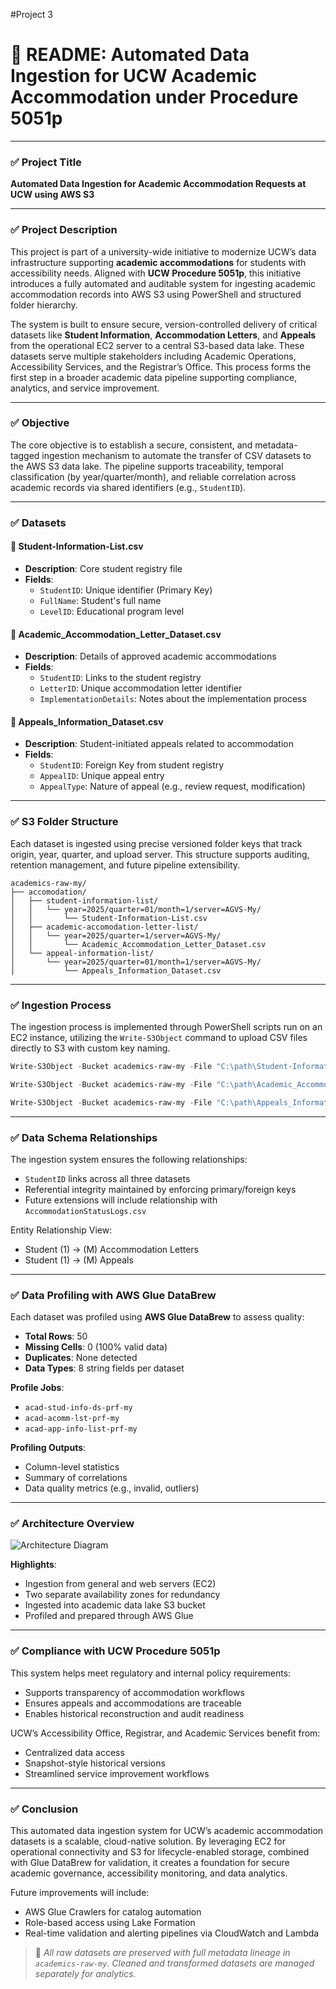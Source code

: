 #Project 3
# 📘 README: Automated Data Ingestion for UCW Academic Accommodation under Procedure 5051p

---

### ✅ **Project Title**
**Automated Data Ingestion for Academic Accommodation Requests at UCW using AWS S3**

---

### ✅ **Project Description**
This project is part of a university-wide initiative to modernize UCW’s data infrastructure supporting **academic accommodations** for students with accessibility needs. Aligned with **UCW Procedure 5051p**, this initiative introduces a fully automated and auditable system for ingesting academic accommodation records into AWS S3 using PowerShell and structured folder hierarchy.

The system is built to ensure secure, version-controlled delivery of critical datasets like **Student Information**, **Accommodation Letters**, and **Appeals** from the operational EC2 server to a central S3-based data lake. These datasets serve multiple stakeholders including Academic Operations, Accessibility Services, and the Registrar’s Office. This process forms the first step in a broader academic data pipeline supporting compliance, analytics, and service improvement.

---

### ✅ **Objective**
The core objective is to establish a secure, consistent, and metadata-tagged ingestion mechanism to automate the transfer of CSV datasets to the AWS S3 data lake. The pipeline supports traceability, temporal classification (by year/quarter/month), and reliable correlation across academic records via shared identifiers (e.g., `StudentID`).

---

### ✅ **Datasets**

#### 📄 Student-Information-List.csv
- **Description**: Core student registry file
- **Fields**: 
  - `StudentID`: Unique identifier (Primary Key)
  - `FullName`: Student's full name
  - `LevelID`: Educational program level

#### 📄 Academic_Accommodation_Letter_Dataset.csv
- **Description**: Details of approved academic accommodations
- **Fields**:
  - `StudentID`: Links to the student registry
  - `LetterID`: Unique accommodation letter identifier
  - `ImplementationDetails`: Notes about the implementation process

#### 📄 Appeals_Information_Dataset.csv
- **Description**: Student-initiated appeals related to accommodation
- **Fields**:
  - `StudentID`: Foreign Key from student registry
  - `AppealID`: Unique appeal entry
  - `AppealType`: Nature of appeal (e.g., review request, modification)

---

### ✅ **S3 Folder Structure**

Each dataset is ingested using precise versioned folder keys that track origin, year, quarter, and upload server. This structure supports auditing, retention management, and future pipeline extensibility.

```plaintext
academics-raw-my/
├── accomodation/
│   ├── student-information-list/
│   │   └── year=2025/quarter=01/month=1/server=AGVS-My/
│   │       └── Student-Information-List.csv
│   ├── academic-accomodation-letter-list/
│   │   └── year=2025/quarter=1/server=AGVS-My/
│   │       └── Academic_Accommodation_Letter_Dataset.csv
│   └── appeal-information-list/
│       └── year=2025/quarter=01/month=1/server=AGVS-My/
│           └── Appeals_Information_Dataset.csv
```

---

### ✅ **Ingestion Process**
The ingestion process is implemented through PowerShell scripts run on an EC2 instance, utilizing the `Write-S3Object` command to upload CSV files directly to S3 with custom key naming.

```powershell
Write-S3Object -Bucket academics-raw-my -File "C:\path\Student-Information-List.csv" -Key "accomodation/student-information-list/year=2025/quarter=01/month=1/server=AGVS-My/Student-Information-List.csv"

Write-S3Object -Bucket academics-raw-my -File "C:\path\Academic_Accommodation_Letter_Dataset.csv" -Key "accomodation/academic-accomodation-letter-list/year=2025/quarter=1/server=AGVS-My/Academic_Accommodation_Letter_Dataset.csv"

Write-S3Object -Bucket academics-raw-my -File "C:\path\Appeals_Information_Dataset.csv" -Key "accomodation/appeal-information-list/year=2025/quarter=01/month=1/server=AGVS-My/Appeals_Information_Dataset.csv"
```

---

### ✅ **Data Schema Relationships**
The ingestion system ensures the following relationships:
- `StudentID` links across all three datasets
- Referential integrity maintained by enforcing primary/foreign keys
- Future extensions will include relationship with `AccommodationStatusLogs.csv`

Entity Relationship View:
- Student (1) → (M) Accommodation Letters
- Student (1) → (M) Appeals

---

### ✅ **Data Profiling with AWS Glue DataBrew**
Each dataset was profiled using **AWS Glue DataBrew** to assess quality:
- **Total Rows**: 50
- **Missing Cells**: 0 (100% valid data)
- **Duplicates**: None detected
- **Data Types**: 8 string fields per dataset

**Profile Jobs**:
- `acad-stud-info-ds-prf-my`
- `acad-acomm-lst-prf-my`
- `acad-app-info-list-prf-my`

**Profiling Outputs**:
- Column-level statistics
- Summary of correlations
- Data quality metrics (e.g., invalid, outliers)

---

### ✅ **Architecture Overview**
![Architecture Diagram](./images/academic-data-ingestion-diagram.png)

**Highlights**:
- Ingestion from general and web servers (EC2)
- Two separate availability zones for redundancy
- Ingested into academic data lake S3 bucket
- Profiled and prepared through AWS Glue

---

### ✅ **Compliance with UCW Procedure 5051p**
This system helps meet regulatory and internal policy requirements:
- Supports transparency of accommodation workflows
- Ensures appeals and accommodations are traceable
- Enables historical reconstruction and audit readiness

UCW’s Accessibility Office, Registrar, and Academic Services benefit from:
- Centralized data access
- Snapshot-style historical versions
- Streamlined service improvement workflows

---

### ✅ **Conclusion**
This automated data ingestion system for UCW’s academic accommodation datasets is a scalable, cloud-native solution. By leveraging EC2 for operational connectivity and S3 for lifecycle-enabled storage, combined with Glue DataBrew for validation, it creates a foundation for secure academic governance, accessibility monitoring, and data analytics.

Future improvements will include:
- AWS Glue Crawlers for catalog automation
- Role-based access using Lake Formation
- Real-time validation and alerting pipelines via CloudWatch and Lambda

> 📌 _All raw datasets are preserved with full metadata lineage in `academics-raw-my`. Cleaned and transformed datasets are managed separately for analytics._
